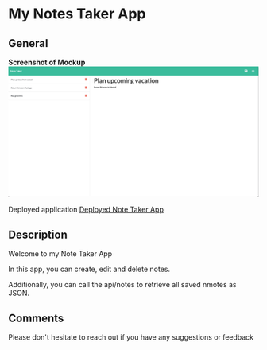 # My Notes Taker App

## General

**Screenshot of Mockup**
![Screenshot](notes-app-mockup.png)

Deployed application
[Deployed Note Taker App](https://hidden-waters-86047.herokuapp.com/)

## Description

Welcome to my Note Taker App

In this app, you can create, edit and delete notes.

Additionally, you can call the api/notes to retrieve all saved nmotes as JSON.

## Comments

Please don't hesitate to reach out if you have any suggestions or feedback
